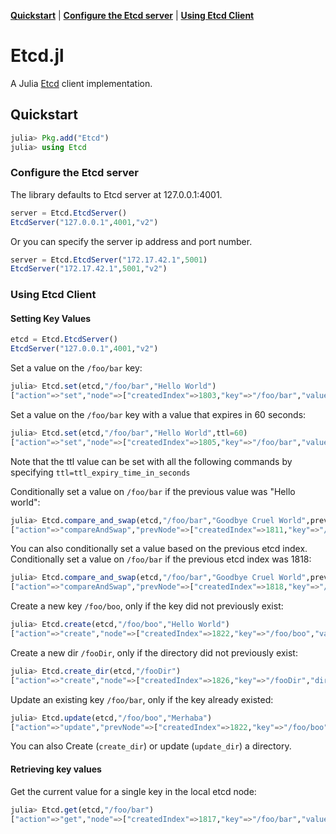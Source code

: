 **[Quickstart](#quickstart)** |
**[Configure the Etcd server](#configure-the-etcd-server)** |
**[Using Etcd Client](#using-etcddclient)**

# Etcd.jl

A Julia [Etcd](https://github.com/coreos/etcd) client implementation.

## Quickstart

```julia
julia> Pkg.add("Etcd")
julia> using Etcd
```

### Configure the Etcd server

The library defaults to Etcd server at 127.0.0.1:4001.


```julia
server = Etcd.EtcdServer()
EtcdServer("127.0.0.1",4001,"v2")
```

Or you can specify the server ip address and port number.

```julia
server = Etcd.EtcdServer("172.17.42.1",5001)
EtcdServer("172.17.42.1",5001,"v2")
```

### Using Etcd Client

#### Setting Key Values


```julia
etcd = Etcd.EtcdServer()
EtcdServer("127.0.0.1",4001,"v2")
```

Set a value on the `/foo/bar` key:

```julia
julia> Etcd.set(etcd,"/foo/bar","Hello World")
["action"=>"set","node"=>["createdIndex"=>1803,"key"=>"/foo/bar","value"=>"Hello World","modifiedIndex"=>1803]]
```

Set a value on the `/foo/bar` key with a value that expires in 60 seconds:

```julia
julia> Etcd.set(etcd,"/foo/bar","Hello World",ttl=60)
["action"=>"set","node"=>["createdIndex"=>1805,"key"=>"/foo/bar","value"=>"Hello World","expiration"=>"2014-03-25T01:19:39.182867998Z","ttl"=>60,"modifiedIndex"=>1805]]
```

Note that the ttl value can be set with all the following commands by specifying `ttl=ttl_expiry_time_in_seconds`

Conditionally set a value on `/foo/bar` if the previous value was "Hello world":

```julia
julia> Etcd.compare_and_swap(etcd,"/foo/bar","Goodbye Cruel World",prev_value="Hello World")
["action"=>"compareAndSwap","prevNode"=>["createdIndex"=>1811,"key"=>"/foo/bar","value"=>"Hello World","modifiedIndex"=>1811],"node"=>["createdIndex"=>1811,"key"=>"/foo/bar","value"=>"Goodbye Cruel World","modifiedIndex"=>1812]]
```

You can also conditionally set a value based on the previous etcd index.
Conditionally set a value on `/foo/bar` if the previous etcd index was 1818:

```julia
julia> Etcd.compare_and_swap(etcd,"/foo/bar","Goodbye Cruel World",prev_index=1818)
["action"=>"compareAndSwap","prevNode"=>["createdIndex"=>1818,"key"=>"/foo/bar","value"=>"Hello World","modifiedIndex"=>1818],"node"=>["createdIndex"=>1818,"key"=>"/foo/bar","value"=>"Goodbye Cruel World","modifiedIndex"=>1820]]
```

Create a new key `/foo/boo`, only if the key did not previously exist:

```julia
julia> Etcd.create(etcd,"/foo/boo","Hello World")
["action"=>"create","node"=>["createdIndex"=>1822,"key"=>"/foo/boo","value"=>"Hello World","modifiedIndex"=>1822]]
```

Create a new dir `/fooDir`, only if the directory did not previously exist:

```julia
julia> Etcd.create_dir(etcd,"/fooDir")
["action"=>"create","node"=>["createdIndex"=>1826,"key"=>"/fooDir","dir"=>true,"modifiedIndex"=>1826]]
```

Update an existing key `/foo/bar`, only if the key already existed:

```julia
julia> Etcd.update(etcd,"/foo/boo","Merhaba")
["action"=>"update","prevNode"=>["createdIndex"=>1822,"key"=>"/foo/boo","value"=>"Hello World","modifiedIndex"=>1822],"node"=>["createdIndex"=>1822,"key"=>"/foo/boo","value"=>"Merhaba","modifiedIndex"=>1828]]
```

You can also Create (`create_dir`) or update (`update_dir`) a directory.

#### Retrieving key values

Get the current value for a single key in the local etcd node:

```julia
julia> Etcd.get(etcd,"/foo/bar")
["action"=>"get","node"=>["createdIndex"=>1817,"key"=>"/foo/bar","value"=>"Hello World","modifiedIndex"=>1817]]
```
